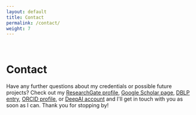 ```yaml
---
layout: default
title: Contact
permalink: /contact/
weight: 7
---
```


&nbsp;

# **Contact**

Have any further questions about my credentials or possible future projects? Check out my <a target='_blank' rel='noopener noreferrer' href="https://www.researchgate.net/profile/Alex_Morehead" >ResearchGate profile</a>, <a target='_blank' rel='noopener noreferrer' href="https://scholar.google.com/citations?user=IYHJU5EAAAAJ">Google Scholar page</a>, <a target='_blank' rel='noopener noreferrer' href="https://dblp.uni-trier.de/pid/259/6116.html">DBLP entry</a>, <a target='_blank' rel='noopener noreferrer' href="https://orcid.org/0000-0002-0586-6191">ORCID profile</a>, or <a target='_blank' rel='noopener noreferrer' href="https://deepai.org/profile/alexmorehead">DeepAI account</a> and I'll get in touch with you as soon as I can. Thank you for stopping by!  
